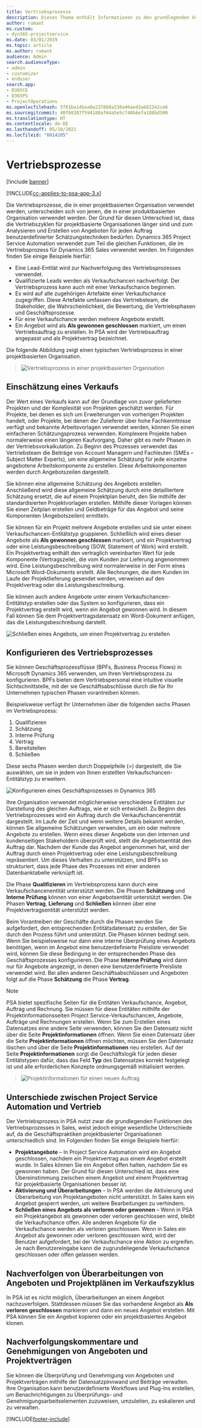 ```yaml
---
title: Vertriebsprozesse
description: Dieses Thema enthält Informationen zu den grundlegenden Vertriebsprozessen.
author: rumant
ms.custom:
- dyn365-projectservice
ms.date: 03/01/2019
ms.topic: article
ms.author: rumant
audience: Admin
search.audienceType:
- admin
- customizer
- enduser
search.app:
- D365CE
- D365PS
- ProjectOperations
ms.openlocfilehash: 5f01ba14baa0a2378b0a230a46aed3a682342ce6
ms.sourcegitcommit: 40f68387f594180af64a5e5c748b6efa188bd300
ms.translationtype: HT
ms.contentlocale: de-DE
ms.lasthandoff: 05/10/2021
ms.locfileid: "6014205"
---
```

# <a name="sales-processes"></a>Vertriebsprozesse

[!include [banner](../includes/psa-now-project-operations.md)]

[!INCLUDE[cc-applies-to-psa-app-3.x](../includes/cc-applies-to-psa-app-3x.md)]

Die Vertriebsprozesse, die in einer projektbasierten Organisation verwendet werden, unterscheiden sich von jenen, die in einer produktbasierten Organisation verwendet werden. Der Grund für diesen Unterschied ist, dass die Vertriebszyklen für projektbasierte Organisationen länger sind und zum Analysieren und Erstellen von Angeboten für jeden Auftrag benutzerdefinierter Schätzungstechniken bedürfen. Dynamics 365 Project Service Automation verwendet zum Teil die gleichen Funktionen, die im Vertriebsprozess für Dynamics 365 Sales verwendet werden. Im Folgenden finden Sie einige Beispiele hierfür:

- Eine Lead-Entität wird zur Nachverfolgung des Vertriebsprozesses verwendet.
- Qualifizierte Leads werden als Verkaufschancen nachverfolgt. Der Vertriebsprozess kann auch mit einer Verkaufschance beginnen.
- Es wird auf alle zugehörigen Artefakte einer Verkaufschance zugegriffen. Diese Artefakte umfassen das Vertriebsteam, die Stakeholder, die Wahrscheinlichkeit, die Bewertung, die Vertriebsphasen und Geschäftsprozesse.
- Für eine Verkaufschance werden mehrere Angebote erstellt.
- Ein Angebot wird als **Als gewonnen geschlossen** markiert, um einen Vertriebsauftrag zu erstellen. In PSA wird der Vertriebsauftrag angepasst und als Projektvertrag bezeichnet.

Die folgende Abbildung zeigt einen typischen Vertriebsprozess in einer projektbasierten Organisation.

> ![Vertriebsprozess in einer projektbasierten Organisation](media/basic-guide-1.png)

## <a name="estimating-a-sale"></a>Einschätzung eines Verkaufs
Der Wert eines Verkaufs kann auf der Grundlage von zuvor gelieferten Projekten und der Komplexität von Projekten geschätzt werden. Für Projekte, bei denen es sich um Erweiterungen von vorherigen Projekten handelt, oder Projekte, bei denen der Zulieferer über hohe Fachkenntnisse verfügt und bekannte Arbeitsvorlagen verwendet werden, können Sie einen einfacheren Schätzungsprozess verwenden. Komplexere Projekte haben normalerweise einen längeren Kaufvorgang. Daher gibt es mehr Phasen in der Vertriebsvorkalkulation. Zu Beginn des Prozesses verwendet das Vertriebsteam die Beiträge von Account Managern und Fachleuten (SMEs – Subject Matter Experts), um eine allgemeine Schätzung für jede einzelne angebotene Arbeitskomponente zu erstellen. Diese Arbeitskomponenten werden durch Angebotszeilen dargestellt. 

Sie können eine allgemeine Schätzung des Angebots erstellen. Anschließend wird diese allgemeine Schätzung durch eine detailliertere Schätzung ersetzt, die auf einem Projektplan beruht, den Sie mithilfe der standardisierten Projektvorlagen erstellen. Mithilfe dieser Vorlagen können Sie einen Zeitplan erstellen und Geldbeträge für das Angebot und seine Komponenten (Angebotszeilen) ermitteln. 

Sie können für ein Projekt mehrere Angebote erstellen und sie unter einem Verkaufschancen-Entitätstyp gruppieren. Schließlich wird eines dieser Angebote als **Als gewonnen geschlossen** markiert, und ein Projektvertrag oder eine Leistungsbeschreibung (SOW, Statement of Work) wird erstellt. Ein Projektvertrag enthält den vertraglich vereinbarten Wert für jede Komponente (Vertragszeile), die vom Kunden zur Lieferung angenommen wird. Eine Leistungsbeschreibung wird normalerweise in der Form eines Microsoft Word-Dokuments erstellt. Alle Rechnungen, die dem Kunden im Laufe der Projektlieferung gesendet werden, verweisen auf den Projektvertrag oder die Leistungsbeschreibung.

Sie können auch andere Angebote unter einem Verkaufschancen-Entitätstyp erstellen oder das System so konfigurieren, dass ein Projektvertrag erstellt wird, wenn ein Angebot gewonnen wird. In diesem Fall können Sie dem Projektvertragsdatensatz ein Word-Dokument anfügen, das die Leistungsbeschreibung darstellt.

![Schließen eines Angebots, um einen Projektvertrag zu erstellen](media/basic-guide-2.png)

## <a name="configuring-the-sales-process"></a>Konfigurieren des Vertriebsprozesses
Sie können Geschäftsprozessflüsse (BPFs, Business Process Flows) in Microsoft Dynamics 365 verwenden, um Ihren Vertriebsprozess zu konfigurieren. BPFs bieten dem Vertriebspersonal eine intuitive visuelle Sichtschnittstelle, mit der sie Geschäftsabschlüsse durch die für Ihr Unternehmen typischen Phasen vorantreiben können.

Beispielsweise verfügt Ihr Unternehmen über die folgenden sechs Phasen im Vertriebsprozess:

1. Qualifizieren
2. Schätzung
3. Interne Prüfung
4. Vertrag
5. Bereitstellen
6. Schließen

Diese sechs Phasen werden durch Doppelpfeile (\>) dargestellt, die Sie auswählen, um sie in jedem von Ihnen erstellten Verkaufschancen-Entitätstyp zu erweitern.

![Konfigurieren eines Geschäftsprozesses in Dynamics 365](media/basic-guide-3.png)
 
Ihre Organisation verwendet möglicherweise verschiedene Entitäten zur Darstellung des gleichen Auftrags, wie er sich entwickelt. Zu Beginn des Vertriebsprozesses wird ein Auftrag durch die Verkaufschancenentität dargestellt. Im Laufe der Zeit und wenn weitere Details bekannt werden, können Sie allgemeine Schätzungen verwenden, um ein oder mehrere Angebote zu erstellen. Wenn eines dieser Angebote von den internen und kundenseitigen Stakeholdern überprüft wird, stellt die Angebotsentität den Auftrag dar. Nachdem der Kunde das Angebot angenommen hat, wird der Auftrag durch einen Projektvertrag oder eine Leistungsbeschreibung repräsentiert. Um dieses Verhalten zu unterstützen, sind BPFs so strukturiert, dass jede Phase des Prozesses mit einer anderen Datenbanktabelle verknüpft ist.

Die Phase **Qualifizieren** im Vertriebsprozess kann durch eine Verkaufschancenentität unterstützt werden. Die Phasen **Schätzung** und **Interne Prüfung** können von einer Angebotsentität unterstützt werden. Die Phasen **Vertrag**, **Lieferung** und **Schließen** können über eine Projektvertragsentität unterstützt werden.

Beim Vorantreiben der Geschäfte durch die Phasen werden Sie aufgefordert, den entsprechenden Entitätsdatensatz zu erstellen, der Sie durch den Prozess führt und unterstützt. Die Phasen können bedingt sein. Wenn Sie beispielsweise nur dann eine interne Überprüfung eines Angebots benötigen, wenn im Angebot eine benutzerdefinierte Preisliste verwendet wird, können Sie diese Bedingung in der entsprechenden Phase des Geschäftsprozesses konfigurieren. Die Phase **Interne Prüfung** wird dann nur für Angebote angezeigt, in denen eine benutzerdefinierte Preisliste verwendet wird. Bei allen anderen Geschäftsabschlüssen und Angeboten folgt auf die Phase **Schätzung** die Phase **Vertrag**.

> [!NOTE]
> PSA bietet spezifische Seiten für die Entitäten Verkaufschance, Angebot, Auftrag und Rechnung. Sie müssen für diese Entitäten mithilfe der Projektinformationsseiten Project Service-Verkaufschancen, Angebote, Aufträge und Rechnungen erstellen. Wenn Sie zum Erstellen eines Datensatzes eine andere Seite verwenden, können Sie den Datensatz nicht über die Seite **Projektinformationen** öffnen. Wenn Sie einen Datensatz über die Seite **Projektinformationen** öffnen möchten, müssen Sie den Datensatz löschen und über die Seite **Projektinformationen** neu erstellen. Auf der Seite **Projektinformationen** sorgt die Geschäftslogik für jeden dieser Entitätstypen dafür, dass das Feld **Typ** des Datensatzes korrekt festgelegt ist und alle erforderlichen Konzepte ordnungsgemäß initialisiert werden.

> ![Projektinformationen für einen neuen Auftrag](media/basic-guide-4.png)
 
## <a name="differences-between-project-service-automation-and-sales"></a>Unterschiede zwischen Project Service Automation und Vertrieb
Der Vertriebsprozess in PSA nutzt zwar die grundlegenden Funktionen des Vertriebsprozesses in Sales, weist jedoch einige wesentliche Unterschiede auf, da die Geschäftspraktiken projektbasierter Organisationen unterschiedlich sind. Im Folgenden finden Sie einige Beispiele hierfür:

- **Projektangebote** – In Project Service Automation wird ein Angebot geschlossen, nachdem ein Projektvertrag aus einem Angebot erstellt wurde. In Sales können Sie ein Angebot offen halten, nachdem Sie es gewonnen haben. Der Grund für diesen Unterschied ist, dass eine Übereinstimmung zwischen einem Angebot und einem Projektvertrag für projektbasierte Organisationen besser ist. 
- **Aktivierung und Überarbeitungen** – In PSA werden die Aktivierung und Überarbeitung von Projektangeboten nicht unterstützt. In Sales kann ein Angebot gesperrt werden, um weitere Bearbeitungen zu verhindern.
- **Schließen eines Angebots als verloren oder gewonnen** – Wenn in PSA ein Projektangebot als gewonnen oder verloren geschlossen wird, bleibt die Verkaufschance offen. Alle anderen Angebote für die Verkaufschance werden als verloren geschlossen. Wenn in Sales ein Angebot als gewonnen oder verloren geschlossen wird, wird der Benutzer aufgefordert, bei der Verkaufschance eine Aktion zu ergreifen. Je nach Benutzereingabe kann die zugrundeliegende Verkaufschance geschlossen oder offen gelassen werden.

## <a name="tracking-revisions-to-quotes-and-project-plans-in-the-sales-cycle"></a>Nachverfolgen von Überarbeitungen von Angeboten und Projektplänen im Verkaufszyklus
In PSA ist es nicht möglich, Überarbeitungen an einem Angebot nachzuverfolgen. Stattdessen müssen Sie das vorhandene Angebot als **Als verloren geschlossen** markieren und dann ein neues Angebot erstellen. Mit PSA können Sie ein Angebot kopieren oder ein projektbasiertes Angebot klonen.

## <a name="tracking-comments-and-approvals-of-quotes-and-project-contracts"></a>Nachverfolgungskommentare und Genehmigungen von Angeboten und Projektverträgen
Sie können die Überprüfung und Genehmigung von Angeboten und Projektverträgen mithilfe der Datensatzpinnwand und Beiträge verwalten. Ihre Organisation kann benutzerdefinierte Workflows und Plug-Ins erstellen, um Benachrichtigungen zu Überprüfungs- und Genehmigungsarbeitselementen zuzuweisen, umzuleiten, zu eskalieren und zu verwalten.


[!INCLUDE[footer-include](../includes/footer-banner.md)]